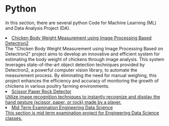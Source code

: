 # Python
<p>In this section, there are several python Code for Machine Learning (ML) and Data Analysis Project (DA).</p>

<li><a href="https://github.com/fikriathalariq/python/blob/main/Chicken_Body_Weight_Measurement_Based_Image_Processing.ipynb">Chicken Body Weight Measurement using Image Processing Based Detectron2</a></li>
The "Chicken Body Weight Measurement using Image Processing Based on Detectron2" project aims to develop an innovative and efficient system for estimating the body weight of chickens through image analysis. This system leverages state-of-the-art object detection techniques provided by Detectron2, a powerful computer vision library, to automate the measurement process. By eliminating the need for manual weighing, this project enhances the efficiency and accuracy of monitoring the growth of chickens in various poultry farming environments.
<li><a href="https://github.com/fikriathalariq/python/blob/main/Machine_Learning_Scissor_Paper_Rock.ipynb">Scissor Paper Rock Detector</li>
Utilize image recognition techniques to instantly recognize and display the hand gesture (scissor, paper, or rock) made by a player.
<li><a href="https://github.com/fikriathalariq/python/blob/main/Engineering_Data_Science_Mid_Term_Exam.ipynb">Mid Term Examination Engineering Data Science</li>
This section is mid term examination project for Engineering Data Science classes.
